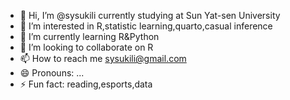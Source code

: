 - 👋 Hi, I’m @sysukili  currently studying at Sun Yat-sen University
- 👀 I’m interested in R,statistic learning,quarto,casual inference
- 🌱 I’m currently learning R&Python
- 💞️ I’m looking to collaborate on R
- 📫 How to reach me sysukili@gmail.com
- 😄 Pronouns: ...
- ⚡ Fun fact: reading,esports,data

<!---
SYSUKili/SYSUKili is a ✨ special ✨ repository because its `README.md` (this file) appears on your GitHub profile.
You can click the Preview link to take a look at your changes.
--->
